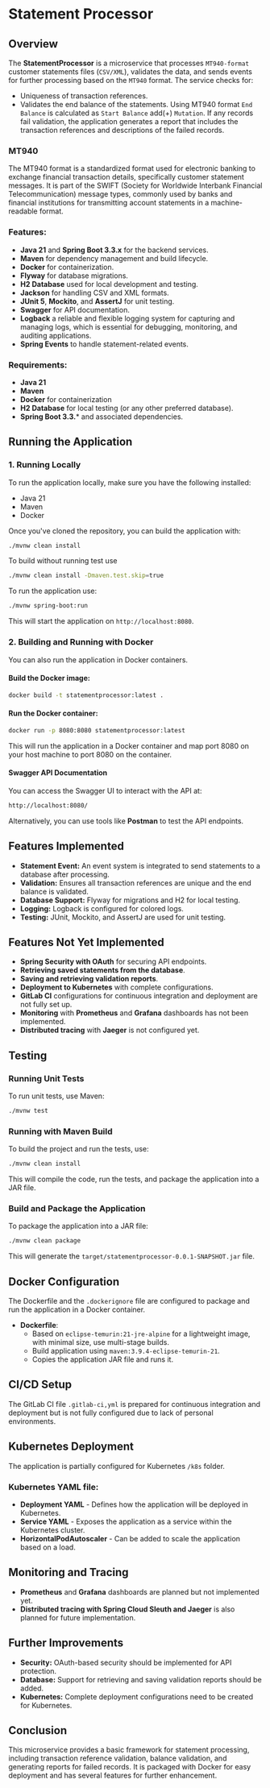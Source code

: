 # Statement Processor

## Overview

The **StatementProcessor** is a microservice that processes `MT940-format` customer statements files (`CSV/XML`), validates the data, and sends events for further processing based on the `MT940` format. The service checks for:
- Uniqueness of transaction references.
- Validates the end balance of the statements.
  Using MT940 format `End Balance` is calculated as `Start Balance` add(+) `Mutation`.
If any records fail validation,
  the application generates a report that includes the transaction references and descriptions of the failed records.

### MT940
The MT940 format is a standardized format used for electronic banking to exchange financial transaction details, specifically customer statement messages. It is part of the SWIFT (Society for Worldwide Interbank Financial Telecommunication) message types, commonly used by banks and financial institutions for transmitting account statements in a machine-readable format.

### Features:
- **Java 21** and **Spring Boot 3.3.x** for the backend services.
- **Maven** for dependency management and build lifecycle.
- **Docker** for containerization.
- **Flyway** for database migrations.
- **H2 Database** used for local development and testing.
- **Jackson** for handling CSV and XML formats.
- **JUnit 5**, **Mockito**, and **AssertJ** for unit testing.
- **Swagger** for API documentation.
- **Logback** a reliable and flexible logging system for capturing and managing logs, which is essential for debugging, monitoring, and auditing applications.
- **Spring Events** to handle statement-related events.

### Requirements:
- **Java 21**
- **Maven**
- **Docker** for containerization
- **H2 Database** for local testing (or any other preferred database).
- **Spring Boot 3.3.*** and associated dependencies.

## Running the Application

### 1. Running Locally

To run the application locally, make sure you have the following installed:
- Java 21
- Maven
- Docker

Once you've cloned the repository, you can build the application with:

```bash
./mvnw clean install
```
To build without running test use
```bash
./mvnw clean install -Dmaven.test.skip=true
```

To run the application use:
```bash
./mvnw spring-boot:run
```

This will start the application on `http://localhost:8080`.

### 2. Building and Running with Docker

You can also run the application in Docker containers.

#### Build the Docker image:
```bash
docker build -t statementprocessor:latest .
```

#### Run the Docker container:
```bash
docker run -p 8080:8080 statementprocessor:latest
```

This will run the application in a Docker container and map port 8080 on your host machine to port 8080 on the container.

#### Swagger API Documentation

You can access the Swagger UI to interact with the API at:

```bash
http://localhost:8080/
```

Alternatively, you can use tools like **Postman** to test the API endpoints.

## Features Implemented

- **Statement Event:** An event system is integrated to send statements to a database after processing.
- **Validation:** Ensures all transaction references are unique and the end balance is validated.
- **Database Support:** Flyway for migrations and H2 for local testing.
- **Logging:** Logback is configured for colored logs.
- **Testing:** JUnit, Mockito, and AssertJ are used for unit testing.

## Features Not Yet Implemented

- **Spring Security with OAuth** for securing API endpoints.
- **Retrieving saved statements from the database**.
- **Saving and retrieving validation reports**.
- **Deployment to Kubernetes** with complete configurations.
- **GitLab CI** configurations for continuous integration and deployment are not fully set up.
- **Monitoring** with **Prometheus** and **Grafana** dashboards has not been implemented.
- **Distributed tracing** with **Jaeger** is not configured yet.

## Testing

### Running Unit Tests

To run unit tests, use Maven:

```bash
./mvnw test
```

### Running with Maven Build

To build the project and run the tests, use:

```bash
./mvnw clean install
```

This will compile the code, run the tests, and package the application into a JAR file.

### Build and Package the Application

To package the application into a JAR file:

```bash
./mvnw clean package
```

This will generate the `target/statementprocessor-0.0.1-SNAPSHOT.jar` file.


## Docker Configuration

The Dockerfile and the `.dockerignore` file are configured to package and run the application in a Docker container.

- **Dockerfile**:
    - Based on `eclipse-temurin:21-jre-alpine` for a lightweight image, with minimal size, use multi-stage builds.
    - Build application using `maven:3.9.4-eclipse-temurin-21`.
    - Copies the application JAR file and runs it.

## CI/CD Setup

The GitLab CI file `.gitlab-ci,yml` is prepared for continuous integration and deployment but is not fully 
configured due to lack of personal environments.

## Kubernetes Deployment
The application is partially configured for Kubernetes `/k8s` folder.

### Kubernetes YAML file:
- **Deployment YAML** - Defines how the application will be deployed in Kubernetes.
- **Service YAML** - Exposes the application as a service within the Kubernetes cluster.
- **HorizontalPodAutoscaler** - Can be added to scale the application based on a load.

## Monitoring and Tracing

- **Prometheus** and **Grafana** dashboards are planned but not implemented yet.
- **Distributed tracing with Spring Cloud Sleuth and Jaeger** is also planned for future implementation.

## Further Improvements

- **Security:** OAuth-based security should be implemented for API protection.
- **Database:** Support for retrieving and saving validation reports should be added.
- **Kubernetes:** Complete deployment configurations need to be created for Kubernetes.

## Conclusion

This microservice provides a basic framework for statement processing, including transaction reference validation, balance validation, and generating reports for failed records. It is packaged with Docker for easy deployment and has several features for further enhancement.
